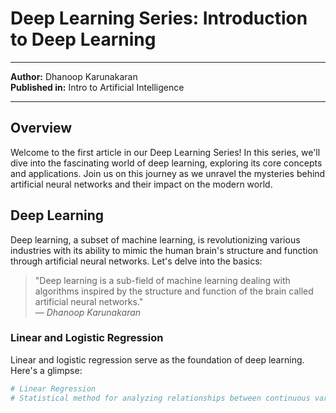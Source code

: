 # Deep Learning Series: Introduction to Deep Learning

---

**Author:** Dhanoop Karunakaran  
**Published in:** Intro to Artificial Intelligence

---

## Overview

Welcome to the first article in our Deep Learning Series! In this series, we'll dive into the fascinating world of deep learning, exploring its core concepts and applications. Join us on this journey as we unravel the mysteries behind artificial neural networks and their impact on the modern world.

## Deep Learning

Deep learning, a subset of machine learning, is revolutionizing various industries with its ability to mimic the human brain's structure and function through artificial neural networks. Let's delve into the basics:

> "Deep learning is a sub-field of machine learning dealing with algorithms inspired by the structure and function of the brain called artificial neural networks."  
> *— Dhanoop Karunakaran*

### Linear and Logistic Regression

Linear and logistic regression serve as the foundation of deep learning. Here's a glimpse:

```python
# Linear Regression
# Statistical method for analyzing relationships between continuous variables.
